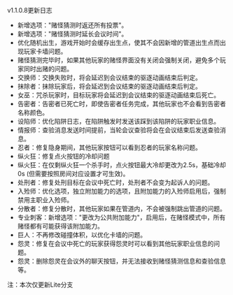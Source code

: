 v1.1.0.8更新日志

* 新增选项："赌怪猜测时返还所有投票"。
* 新增选项："赌怪猜测时延长会议时间"。
* 优化随机出生，游戏开始时会缓存出生点，使其不会因新增的管道出生点而出现玩家卡墙问题。
* 赌怪猜测完毕时，如果其他玩家的赌怪界面没有关闭会强制关闭，避免多个玩家同时出赌的问题。
* 交换师：交换失败时，将会延迟到会议结束的驱逐动画结束后判定。
* 抹除者：抹除玩家后，将会延迟到会议结束的驱逐动画结束后判定。
* 女巫：咒杀玩家时，目标玩家将会延迟到会议结束的驱逐动画结束后死亡。
* 告密者：告密者已死亡时，即使告密者任务完成，其他玩家也不会看到告密者名称颜色。
* 设陷师：优化陷阱日志，在陷阱触发时发送该踩到该陷阱的玩家职业信息。
* 情报师：查验消息发送时间提前，当轮会议查验将会在会议结束后发送查验消息。
* 忍者：修复隐身期间，其他玩家按钮可以看到忍者的玩家名称问题。
* 纵火狂：修复点火按钮的冷却问题
* 纵火狂：在仅剩纵火狂一个杀手时，点火按钮最大冷却更改为2.5s，基础冷却0s (但需要按照房间对应设置才可生效)。
* 处刑者：修复处刑目标在会议中死亡时，处刑者不会变为起诉人的问题。
* 入殓师：优化选项，独立附加能力的选项，且附加能力的入殓师启用后，强制禁用主职业入殓师。
* 分散者：修复分散时，其他玩家如果在管道内，不会被强制跳出管道的问题。
* 专业刺客：新增选项："更改为公共附加能力"，启用后，在赌怪模式中，所有赌怪都有可能获得该附加能力。
* 巨人：不再修改碰撞体积，以优化卡墙的问题。
* 怨灵：修复在会议中死亡的玩家获得怨灵时可以看到其他玩家职业信息的问题。
* 怨灵：删除怨灵在会议外的聊天按钮，并无法接收到赌怪猜测信息和查验信息等。

注：本次仅更新Lite分支